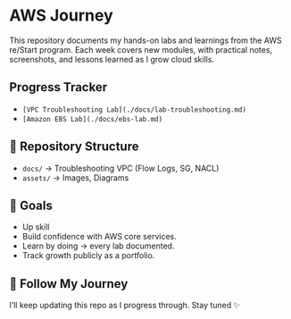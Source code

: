 # AWS Journey

This repository documents my hands-on labs and learnings from the AWS re/Start program.
Each week covers new modules, with practical notes, screenshots, and lessons learned as I grow cloud skills.

## Progress Tracker

- `[VPC Troubleshooting Lab](./docs/lab-troubleshooting.md)`
- `[Amazon EBS Lab](./docs/ebs-lab.md)`

## 📂 Repository Structure

- `docs/` → Troubleshooting VPC (Flow Logs, SG, NACL)
- `assets/` → Images, Diagrams

## 🌟 Goals

- Up skill
- Build confidence with AWS core services.
- Learn by doing → every lab documented.
- Track growth publicly as a portfolio.

## 📖 Follow My Journey

I’ll keep updating this repo as I progress through.
Stay tuned ✨
